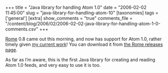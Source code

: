 +++
title = "Java library for handling Atom 1.0"
date = "2006-02-02 11:45:00"
slug = "java-library-for-handling-atom-10"
[taxonomies]
tags = ['general']
[extra]
show_comments = "true"
comments_file = "/content/blog/2006/02/2006-02-02-java-library-for-handling-atom-1-0-comments.csv"
+++

[Rome](https://rome.dev.java.net/) 0.8 came out this morning, and now has support for Atom 1.0, rather timely given [my current work](http://philwilson.org/blog/2006/01/running-cms-on-atom.html)! You can download it from [the Rome releases page](https://rome.dev.java.net/source/browse/rome/www/dist/).

As far as I’m aware, this is the first Java library for creating and reading Atom 1.0 feeds, and very easy to use it is too.
